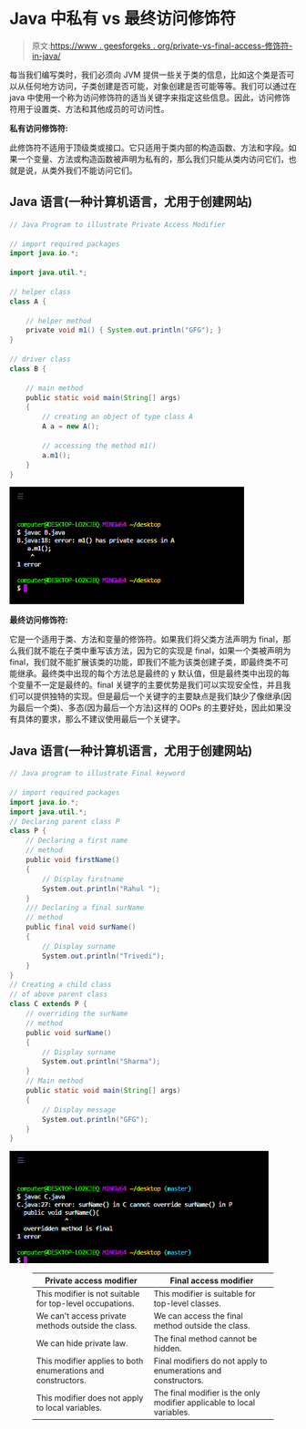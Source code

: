# Java 中私有 vs 最终访问修饰符

> 原文:[https://www . geesforgeks . org/private-vs-final-access-修饰符-in-java/](https://www.geeksforgeeks.org/private-vs-final-access-modifier-in-java/)

每当我们编写类时，我们必须向 JVM 提供一些关于类的信息，比如这个类是否可以从任何地方访问，子类创建是否可能，对象创建是否可能等等。我们可以通过在 java 中使用一个称为访问修饰符的适当关键字来指定这些信息。因此，访问修饰符用于设置类、方法和其他成员的可访问性。

**私有访问修饰符:**

此修饰符不适用于顶级类或接口。它只适用于类内部的构造函数、方法和字段。如果一个变量、方法或构造函数被声明为私有的，那么我们只能从类内访问它们，也就是说，从类外我们不能访问它们。

## Java 语言(一种计算机语言，尤用于创建网站)

```java
// Java Program to illustrate Private Access Modifier

// import required packages
import java.io.*;

import java.util.*;

// helper class
class A {

    // helper method
    private void m1() { System.out.println("GFG"); }
}

// driver class
class B {

    // main method
    public static void main(String[] args)
    {
        // creating an object of type class A
        A a = new A();

        // accessing the method m1()
        a.m1();
    }
}
```

![](img/d44c1c911f53329684e4bf9d5165d12f.png)

**最终访问修饰符:**

它是一个适用于类、方法和变量的修饰符。如果我们将父类方法声明为 final，那么我们就不能在子类中重写该方法，因为它的实现是 final，如果一个类被声明为 final，我们就不能扩展该类的功能，即我们不能为该类创建子类，即最终类不可能继承。最终类中出现的每个方法总是最终的 y 默认值，但是最终类中出现的每个变量不一定是最终的。final 关键字的主要优势是我们可以实现安全性，并且我们可以提供独特的实现。但是最后一个关键字的主要缺点是我们缺少了像继承(因为最后一个类)、多态(因为最后一个方法)这样的 OOPs 的主要好处，因此如果没有具体的要求，那么不建议使用最后一个关键字。

## Java 语言(一种计算机语言，尤用于创建网站)

```java
// Java program to illustrate Final keyword

// import required packages
import java.io.*;
import java.util.*;
// Declaring parent class P
class P {
    // Declaring a first name
    // method
    public void firstName()
    {
        // Display firstname
        System.out.println("Rahul ");
    }
    /// Declaring a final surName
    // method
    public final void surName()
    {
        // Display surname
        System.out.println("Trivedi");
    }
}
// Creating a child class
// of above parent class
class C extends P {
    // overriding the surName
    // method
    public void surName()
    {
        // Display surname
        System.out.println("Sharma");
    }
    // Main method
    public static void main(String[] args)
    {
        // Display message
        System.out.println("GFG");
    }
}
```

![](img/e0f321f4797cc42aaac7fe45de1e6bb8.png)

<figure class="table">

| **Private access modifier** | **Final access modifier** |
| --- | --- |
| This modifier is not suitable for top-level occupations. | This modifier is suitable for top-level classes. |
| We can't access private methods outside the class. | We can access the final method outside the class. |
| We can hide private law. | The final method cannot be hidden. |
| This modifier applies to both enumerations and constructors. | Final modifiers do not apply to enumerations and constructors. |
| This modifier does not apply to local variables. | The final modifier is the only modifier applicable to local variables. |

</figure>